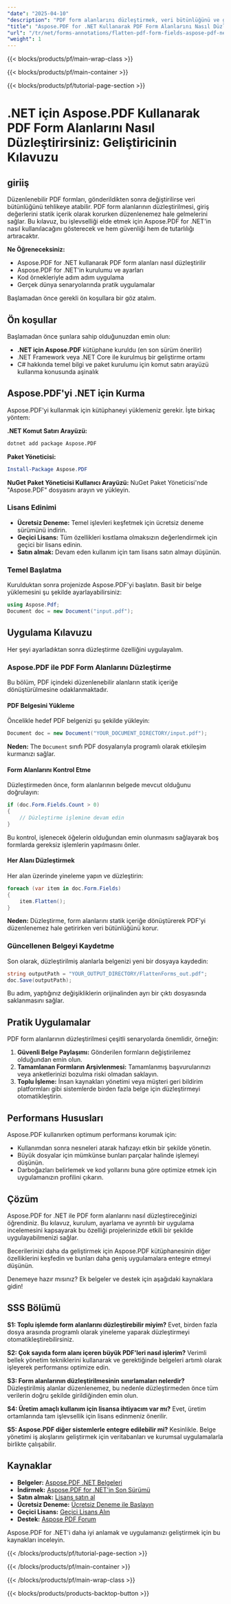```yaml
---
"date": "2025-04-10"
"description": "PDF form alanlarını düzleştirmek, veri bütünlüğünü ve güvenliğini sağlamak için Aspose.PDF for .NET'i nasıl kullanacağınızı öğrenin. Kod örnekleriyle bu adım adım kılavuzu izleyin."
"title": "Aspose.PDF for .NET Kullanarak PDF Form Alanlarını Nasıl Düzleştirirsiniz? Geliştiricinin Kılavuzu"
"url": "/tr/net/forms-annotations/flatten-pdf-form-fields-aspose-pdf-net-guide/"
"weight": 1
---
```


{{< blocks/products/pf/main-wrap-class >}}

{{< blocks/products/pf/main-container >}}

{{< blocks/products/pf/tutorial-page-section >}}


# .NET için Aspose.PDF Kullanarak PDF Form Alanlarını Nasıl Düzleştirirsiniz: Geliştiricinin Kılavuzu

## giriiş

Düzenlenebilir PDF formları, gönderildikten sonra değiştirilirse veri bütünlüğünü tehlikeye atabilir. PDF form alanlarının düzleştirilmesi, giriş değerlerini statik içerik olarak korurken düzenlenemez hale gelmelerini sağlar. Bu kılavuz, bu işlevselliği elde etmek için Aspose.PDF for .NET'in nasıl kullanılacağını gösterecek ve hem güvenliği hem de tutarlılığı artıracaktır.

**Ne Öğreneceksiniz:**
- Aspose.PDF for .NET kullanarak PDF form alanları nasıl düzleştirilir
- Aspose.PDF for .NET'in kurulumu ve ayarları
- Kod örnekleriyle adım adım uygulama
- Gerçek dünya senaryolarında pratik uygulamalar

Başlamadan önce gerekli ön koşullara bir göz atalım.

## Ön koşullar

Başlamadan önce şunlara sahip olduğunuzdan emin olun:
- **.NET için Aspose.PDF** kütüphane kuruldu (en son sürüm önerilir)
- .NET Framework veya .NET Core ile kurulmuş bir geliştirme ortamı
- C# hakkında temel bilgi ve paket kurulumu için komut satırı arayüzü kullanma konusunda aşinalık

## Aspose.PDF'yi .NET için Kurma

Aspose.PDF'yi kullanmak için kütüphaneyi yüklemeniz gerekir. İşte birkaç yöntem:

**.NET Komut Satırı Arayüzü:**
```bash
dotnet add package Aspose.PDF
```

**Paket Yöneticisi:**
```powershell
Install-Package Aspose.PDF
```

**NuGet Paket Yöneticisi Kullanıcı Arayüzü:**
NuGet Paket Yöneticisi'nde "Aspose.PDF" dosyasını arayın ve yükleyin.

### Lisans Edinimi
- **Ücretsiz Deneme:** Temel işlevleri keşfetmek için ücretsiz deneme sürümünü indirin.
- **Geçici Lisans:** Tüm özellikleri kısıtlama olmaksızın değerlendirmek için geçici bir lisans edinin.
- **Satın almak:** Devam eden kullanım için tam lisans satın almayı düşünün.

### Temel Başlatma
Kurulduktan sonra projenizde Aspose.PDF'yi başlatın. Basit bir belge yüklemesini şu şekilde ayarlayabilirsiniz:
```csharp
using Aspose.Pdf;
Document doc = new Document("input.pdf");
```

## Uygulama Kılavuzu

Her şeyi ayarladıktan sonra düzleştirme özelliğini uygulayalım.

### Aspose.PDF ile PDF Form Alanlarını Düzleştirme
Bu bölüm, PDF içindeki düzenlenebilir alanların statik içeriğe dönüştürülmesine odaklanmaktadır.

#### PDF Belgesini Yükleme
Öncelikle hedef PDF belgenizi şu şekilde yükleyin:
```csharp
Document doc = new Document("YOUR_DOCUMENT_DIRECTORY/input.pdf");
```
**Neden:** The `Document` sınıfı PDF dosyalarıyla programlı olarak etkileşim kurmanızı sağlar.

#### Form Alanlarını Kontrol Etme
Düzleştirmeden önce, form alanlarının belgede mevcut olduğunu doğrulayın:
```csharp
if (doc.Form.Fields.Count > 0)
{
    // Düzleştirme işlemine devam edin
}
```
Bu kontrol, işlenecek öğelerin olduğundan emin olunmasını sağlayarak boş formlarda gereksiz işlemlerin yapılmasını önler.

#### Her Alanı Düzleştirmek
Her alan üzerinde yineleme yapın ve düzleştirin:
```csharp
foreach (var item in doc.Form.Fields)
{
    item.Flatten();
}
```
**Neden:** Düzleştirme, form alanlarını statik içeriğe dönüştürerek PDF'yi düzenlenemez hale getirirken veri bütünlüğünü korur.

### Güncellenen Belgeyi Kaydetme
Son olarak, düzleştirilmiş alanlarla belgenizi yeni bir dosyaya kaydedin:
```csharp
string outputPath = "YOUR_OUTPUT_DIRECTORY/FlattenForms_out.pdf";
doc.Save(outputPath);
```
Bu adım, yaptığınız değişikliklerin orijinalinden ayrı bir çıktı dosyasında saklanmasını sağlar.

## Pratik Uygulamalar

PDF form alanlarının düzleştirilmesi çeşitli senaryolarda önemlidir, örneğin:
1. **Güvenli Belge Paylaşımı:** Gönderilen formların değiştirilemez olduğundan emin olun.
2. **Tamamlanan Formların Arşivlenmesi:** Tamamlanmış başvurularınızı veya anketlerinizi bozulma riski olmadan saklayın.
3. **Toplu İşleme:** İnsan kaynakları yönetimi veya müşteri geri bildirim platformları gibi sistemlerde birden fazla belge için düzleştirmeyi otomatikleştirin.

## Performans Hususları
Aspose.PDF kullanırken optimum performansı korumak için:
- Kullanımdan sonra nesneleri atarak hafızayı etkin bir şekilde yönetin.
- Büyük dosyalar için mümkünse bunları parçalar halinde işlemeyi düşünün.
- Darboğazları belirlemek ve kod yollarını buna göre optimize etmek için uygulamanızın profilini çıkarın.

## Çözüm

Aspose.PDF for .NET ile PDF form alanlarını nasıl düzleştireceğinizi öğrendiniz. Bu kılavuz, kurulum, ayarlama ve ayrıntılı bir uygulama incelemesini kapsayarak bu özelliği projelerinizde etkili bir şekilde uygulayabilmenizi sağlar.

Becerilerinizi daha da geliştirmek için Aspose.PDF kütüphanesinin diğer özelliklerini keşfedin ve bunları daha geniş uygulamalara entegre etmeyi düşünün.

Denemeye hazır mısınız? Ek belgeler ve destek için aşağıdaki kaynaklara gidin!

## SSS Bölümü

**S1: Toplu işlemde form alanlarını düzleştirebilir miyim?**
Evet, birden fazla dosya arasında programlı olarak yineleme yaparak düzleştirmeyi otomatikleştirebilirsiniz.

**S2: Çok sayıda form alanı içeren büyük PDF'leri nasıl işlerim?**
Verimli bellek yönetim tekniklerini kullanarak ve gerektiğinde belgeleri artımlı olarak işleyerek performansı optimize edin.

**S3: Form alanlarının düzleştirilmesinin sınırlamaları nelerdir?**
Düzleştirilmiş alanlar düzenlenemez, bu nedenle düzleştirmeden önce tüm verilerin doğru şekilde girildiğinden emin olun.

**S4: Üretim amaçlı kullanım için lisansa ihtiyacım var mı?**
Evet, üretim ortamlarında tam işlevsellik için lisans edinmeniz önerilir.

**S5: Aspose.PDF diğer sistemlerle entegre edilebilir mi?**
Kesinlikle. Belge yönetimi iş akışlarını geliştirmek için veritabanları ve kurumsal uygulamalarla birlikte çalışabilir.

## Kaynaklar
- **Belgeler:** [Aspose.PDF .NET Belgeleri](https://reference.aspose.com/pdf/net/)
- **İndirmek:** [Aspose.PDF for .NET'in Son Sürümü](https://releases.aspose.com/pdf/net/)
- **Satın almak:** [Lisans satın al](https://purchase.aspose.com/buy)
- **Ücretsiz Deneme:** [Ücretsiz Deneme ile Başlayın](https://releases.aspose.com/pdf/net/)
- **Geçici Lisans:** [Geçici Lisans Alın](https://purchase.aspose.com/temporary-license/)
- **Destek:** [Aspose PDF Forum](https://forum.aspose.com/c/pdf/10)

Aspose.PDF for .NET'i daha iyi anlamak ve uygulamanızı geliştirmek için bu kaynakları inceleyin.

{{< /blocks/products/pf/tutorial-page-section >}}

{{< /blocks/products/pf/main-container >}}

{{< /blocks/products/pf/main-wrap-class >}}

{{< blocks/products/products-backtop-button >}}